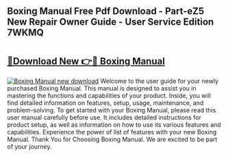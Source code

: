 ## Boxing Manual Free Pdf Download - Part-eZ5 New Repair Owner Guide - User Service Edition 7WKMQ

# <h2><a href="http://bc85449.oget.top/?id=Boxing+Manual">🔗Download New 👉🔴 Boxing Manual</a></h2>

[![Boxing Manual new download](https://i.imgur.com/5g1atiW.png)](http://bc85449.oget.top/?id=Boxing+Manual)
Welcome to the user guide for your newly purchased Boxing Manual. This manual is designed to assist you in mastering the functions and capabilities of your product. Inside, you will find detailed information on features, setup, usage, maintenance, and problem-solving. To get started with your Boxing Manual, please read this user manual carefully before use. It includes detailed instructions for product setup, as well as information on how to use its various features and capabilities. Experience the power of list of features with your new Boxing Manual. Thank You for Choosing Boxing Manual. We are excited to be part of your journey.
